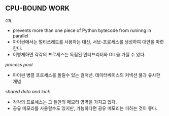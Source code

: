 **CPU-BOUND WORK**
-
*GIL*

- prevents more than one piece of Python bytecode from runinng in parallel
- 파이썬에서는 멀티쓰레드를 사용하는 대신, 서브-프로세스를 생성하여 대안을 마련한다.
- 이렇게하면 각각의 프로세스는 독립된 인터프리터와 GIL을 가질 수 있다.

*process pool*
- 파이썬 병렬 프로세스를 돌릴수 있는 컬랙션. 데이터베이스의 커넥션 풀과 유사한 개념

*shared data and lock*

- 각각의 프로세스는 그 들만의 메모리 영역을 가지고 있다.
- 공유 메모리를 사용할수도 있지만, 가능하다면 공유 메모리는 피하는 것이 좋다.